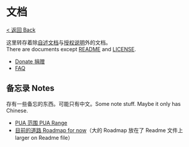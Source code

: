 # 文档
[< 返回 Back](../README.md)

这里转存着除[自述文档](../README.md)与[授权说明](../LICENSE.md)外的文档。  
There are documents except [README](../README.md) and [LICENSE](../LICENSE.md).
* [Donate 捐赠](donate.md)
* [FAQ](faq.md)

## 备忘录 Notes
存有一些备忘的东西。可能只有中文。Some note stuff. Maybe it only has Chinese.
* [PUA 范围 PUA Range](pua.md)
* [目前的道路 Roadmap for now](MissingChar.md)（大的 Roadmap 放在了 Readme 文件上 larger on Readme file）
